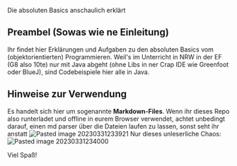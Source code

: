 Die absoluten Basics anschaulich erklärt

## Preambel (Sowas wie ne Einleitung)
Ihr findet hier Erklärungen und Aufgaben zu den absoluten Basics vom (objektorientierten) Programmieren. Weil's im Unterricht in NRW in der EF (G8 also 10te) nur mit Java abgeht (ohne Libs in ner Crap IDE wie Greenfoot oder BlueJ), sind Codebeispiele hier alle in Java.

## **Hinweise zur Verwendung**
Es handelt sich hier um sogenannte **Markdown-Files**. Wenn ihr dieses Repo also runterladet und offline in eurem Browser verwendet, achtet unbedingt darauf, einen md parser über die Dateien laufen zu lassen, sonst seht ihr anstatt
![Pasted image 20230331233921](https://user-images.githubusercontent.com/63197149/229240013-eabf99fb-f063-4e2d-98a8-da25fe6823d7.png)
Nur dieses unleserliche Chaos:
![Pasted image 20230331234000](https://user-images.githubusercontent.com/63197149/229240030-48459f80-d045-4fcd-9e80-b365cc291a93.png)

Viel Spaß!
